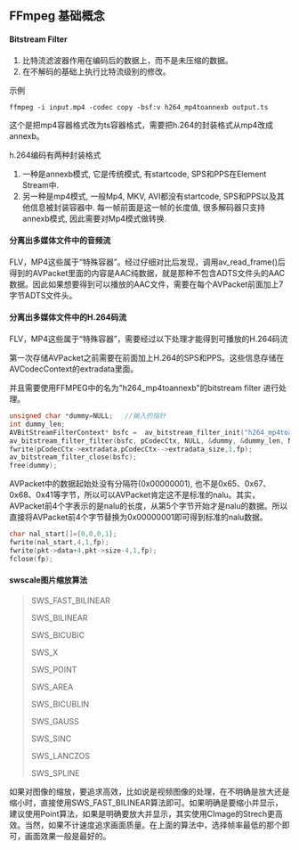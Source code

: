 ## FFmpeg 基础概念



#### Bitstream Filter

1. 比特流滤波器作用在编码后的数据上，而不是未压缩的数据。
2. 在不解码的基础上执行比特流级别的修改。

示例

```shell
ffmpeg -i input.mp4 -codec copy -bsf:v h264_mp4toannexb output.ts
```

这个是把mp4容器格式改为ts容器格式，需要把h.264的封装格式从mp4改成annexb。

h.264编码有两种封装格式

1. 一种是annexb模式, 它是传统模式, 有startcode, SPS和PPS在Element Stream中.
2. 另一种是mp4模式, 一般Mp4, MKV, AVI都没有startcode, SPS和PPS以及其他信息被封装容器中. 每一帧前面是这一帧的长度值, 很多解码器只支持annexb模式, 因此需要对Mp4模式做转换.



#### 分离出多媒体文件中的音频流

FLV，MP4这些属于“特殊容器”。经过仔细对比后发现，调用av_read_frame()后得到的AVPacket里面的内容是AAC纯数据，就是那种不包含ADTS文件头的AAC数据。因此如果想要得到可以播放的AAC文件，需要在每个AVPacket前面加上7字节ADTS文件头。

#### 分离出多媒体文件中的H.264码流

FLV，MP4这些属于“特殊容器”，需要经过以下处理才能得到可播放的H.264码流

第一次存储AVPacket之前需要在前面加上H.264的SPS和PPS。这些信息存储在AVCodecContext的extradata里面。

并且需要使用FFMPEG中的名为"h264_mp4toannexb"的bitstream filter 进行处理。

```c
unsigned char *dummy=NULL;   //输入的指针  
int dummy_len;  
AVBitStreamFilterContext* bsfc =  av_bitstream_filter_init("h264_mp4toannexb");    
av_bitstream_filter_filter(bsfc, pCodecCtx, NULL, &dummy, &dummy_len, NULL, 0, 0);  
fwrite(pCodecCtx->extradata,pCodecCtx-->extradata_size,1,fp);  
av_bitstream_filter_close(bsfc);    
free(dummy);  
```

AVPacket中的数据起始处没有分隔符(0x00000001), 也不是0x65、0x67、0x68、0x41等字节，所以可以AVPacket肯定这不是标准的nalu。其实，AVPacket前4个字表示的是nalu的长度，从第5个字节开始才是nalu的数据。所以直接将AVPacket前4个字节替换为0x00000001即可得到标准的nalu数据。

```c
char nal_start[]={0,0,0,1};  
fwrite(nal_start,4,1,fp);  
fwrite(pkt->data+4,pkt->size-4,1,fp);  
fclose(fp);  
```

#### swscale图片缩放算法

> SWS_FAST_BILINEAR
>
> SWS_BILINEAR
>
> SWS_BICUBIC
>
> SWS_X
>
> SWS_POINT
>
> SWS_AREA
>
> SWS_BICUBLIN
>
> SWS_GAUSS
>
> SWS_SINC
>
> SWS_LANCZOS
>
> SWS_SPLINE

如果对图像的缩放，要追求高效，比如说是视频图像的处理，在不明确是放大还是缩小时，直接使用SWS_FAST_BILINEAR算法即可。如果明确是要缩小并显示，建议使用Point算法，如果是明确要放大并显示，其实使用CImage的Strech更高效。当然，如果不计速度追求画面质量。在上面的算法中，选择帧率最低的那个即可，画面效果一般是最好的。